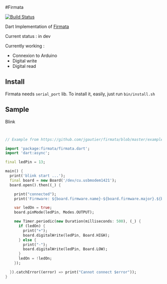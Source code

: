 #Firmata

[![Build Status](https://drone.io/github.com/nfrancois/Firmata/status.png)](https://drone.io/github.com/nfrancois/Firmata/latest)

Dart Implementation of [Firmata](https://github.com/firmata/arduino)

Current status : in dev

Currently working :
* Connexion to Arduino
* Digital write
* Digital read

## Install

Firmata needs `serial_port` lib. To install it, easily, just run `bin/install.sh`

## Sample

Blink

```dart


// Example from https://github.com/jgautier/firmata/blob/master/examples/blink.js

import 'package:firmata/firmata.dart';
import 'dart:async';

final ledPin = 13;

main() {
  print('blink start ...');
  final board = new Board('/dev/cu.usbmodem1421');
  board.open().then((_) {

    print("connected");
    print('Firmware: ${board.firmware.name}-${board.firmware.major}.${board.firmware.minor}');

    var ledOn = true;
    board.pinMode(ledPin, Modes.OUTPUT);

    new Timer.periodic(new Duration(milliseconds: 500), (_) {
      if (ledOn) {
        print("+");
        board.digitalWrite(ledPin, Board.HIGH);
      } else {
        print("-");
        board.digitalWrite(ledPin, Board.LOW);
      }
      ledOn = !ledOn;
    });

  }).catchError((error) => print("Cannot connect $error"));
}

```
